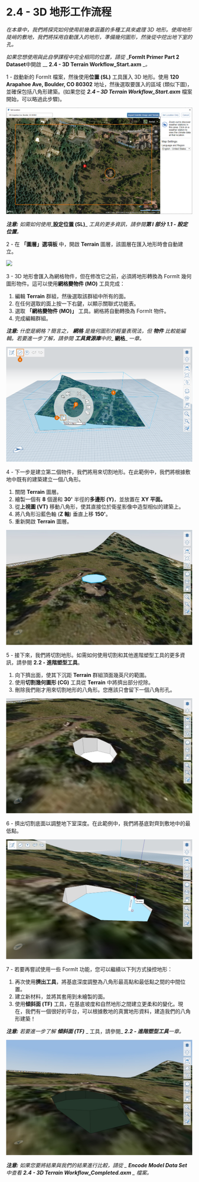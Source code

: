 # 2.4 - 3D 地形工作流程

_在本章中，我們將探究如何使用前幾章涵蓋的多種工具來處理 3D 地形。使用地形陡峭的敷地，我們將採用自動匯入的地形，準備幾何圖形，然後從中挖出地下室的孔。_

_如果您想使用與此自學課程中完全相同的位置，請從_ _**FormIt Primer Part 2 Dataset**中開啟 __ **2.4 - 3D Terrain Workflow\_Start.axm** __。_

1 - 啟動新的 FormIt 檔案，然後使用**位置 (SL)** 工具匯入 3D 地形。使用 **120 Arapahoe Ave, Boulder, CO 80302** 地址，然後選取要匯入的區域 (類似下圖)，並確保包括八角形建築。(如果您從 _**2.4 – 3D Terrain Workflow\_Start.axm**_ 檔案開始，可以略過此步驟)。

![](<../../.gitbook/assets/0 (10).png>)

_**注意:**_ _如需如何使用__**設定位置 (SL)**_ _工具的更多資訊，請參閱**第 I 部分** **1.1 - 設定位置**。_

2 - 在 **「圖層」選項板** 中，開啟 **Terrain** 圖層，該圖層在匯入地形時會自動建立。

![](<../../.gitbook/assets/1\_terrain-layer\_annotated (1).png>)

3 - 3D 地形會匯入為網格物件，但在修改它之前，必須將地形轉換為 FormIt 幾何圖形物件。這可以使用**網格變物件 (MO)** 工具完成：

1. 編輯 **Terrain** 群組，然後選取該群組中所有的面。
2. 在任何選取的面上按一下右鍵，以顯示關聯式功能表。
3. 選取 **「網格變物件 (MO)」** 工具。網格將自動轉換為 FormIt 物件。
4. 完成編輯群組。

_**注意:**_ _什麼是網格？簡言之，_ _**網格**_ _是幾何圖形的輕量表現法，但_ _**物件**_ _比較能編輯。若要進一步了解，請參閱_ _**工具資源庫**中的__ **網格**_ _一章。_

![](<../../.gitbook/assets/2 (14).png>)

4 - 下一步是建立第二個物件，我們將用來切割地形。在此範例中，我們將根據敷地中既有的建築建立一個八角形。

1. 關閉 **Terrain** 圖層。
2. 繪製一個有 **8** 個邊和 **30'** 半徑的**多邊形 (Y)**，並放置在 **XY 平面。**
3. 從**上視圖 (VT)** 移動八角形，使其直接位於衛星影像中造型相似的建築上。
4. 將八角形沿藍色軸 (**Z 軸**) 垂直上移 **150'**。
5. 重新開啟 **Terrain** 圖層。

![](../../.gitbook/assets/3.jpeg)

5 - 接下來，我們將切割地形。如需如何使用切割和其他進階塑型工具的更多資訊，請參閱 **2.2 - 進階塑型工具**。

1. 向下擠出面，使其下沉距 **Terrain** 群組頂面幾英尺的範圍。
2. 使用**切割幾何圖形 (CG)** 工具從 **Terrain** 中將擠出部分挖除。
3. 刪除我們剛才用來切割地形的八角形。您應該只會留下一個八角形孔。

![](<../../.gitbook/assets/4 (1).jpeg>)

6 - 擠出切割底面以調整地下室深度。在此範例中，我們將基底對齊到敷地中的最低點。

![](../../.gitbook/assets/5.jpeg)

7 - 若要再嘗試使用一些 FormIt 功能，您可以繼續以下列方式操控地形：

1. 再次使用**擠出工具**，將基底深度調整為八角形最高點和最低點之間的中間位置。
2. 建立新材料，並將其套用到未繪製的面。
3. 使用**傾斜面 (TF)** 工具，在基底坡度和自然地形之間建立更柔和的變化。現在，我們有一個很好的平台，可以根據敷地的真實地形資料，建造我們的八角形建築！

_**注意:**_ _若要進一步了解_ _**傾斜面 (TF)**_ _ 工具，請參閱_ _**2.2 - 進階塑型工具**一章。_

![](../../.gitbook/assets/6.jpeg)

_**注意:**_ _如果您要將結果與我們的結果進行比較，請從 _ _**Encode Model Data Set** 中查看_ _**2.4 - 3D Terrain Workflow\_Completed.axm**_ _ 檔案。_
